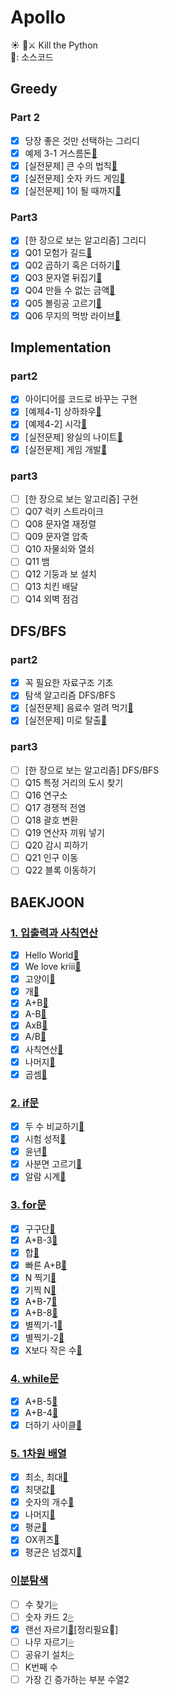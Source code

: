 # Apollo

☀ 🐍⚔ Kill the Python  
📌: 소스코드

## Greedy

### Part 2

- [x] 당장 좋은 것만 선택하는 그리디
- [x] 예제 3-1 거스름돈[📌](https://github.com/Greek-and-Roman-God/Apollo/blob/main/part2_greedy/change.py)
- [x] [실전문제] 큰 수의 법칙[📌](https://github.com/Greek-and-Roman-God/Apollo/blob/main/part2_greedy/large_num.py)
- [x] [실전문제] 숫자 카드 게임[📌](https://github.com/Greek-and-Roman-God/Apollo/blob/main/part2_greedy/num_card_game.py)
- [x] [실전문제] 1이 될 때까지[📌](https://github.com/Greek-and-Roman-God/Apollo/blob/main/part2_greedy/until_1.py)

### Part3

- [x] [한 장으로 보는 알고리즘] 그리디
- [x] Q01 모험가 길드[📌](https://github.com/Greek-and-Roman-God/Apollo/blob/main/part3_greedy/q1_adventure.py)
- [x] Q02 곱하기 혹은 더하기[📌](https://github.com/Greek-and-Roman-God/Apollo/blob/main/part3_greedy/q2_plus_times.py)
- [x] Q03 문자열 뒤집기[📌](https://github.com/Greek-and-Roman-God/Apollo/blob/main/part3_greedy/q3_flip_str.py)
- [x] Q04 만들 수 없는 금액[📌](https://github.com/Greek-and-Roman-God/Apollo/blob/main/part3_greedy/q4_impo_price.py)
- [x] Q05 볼링공 고르기[📌](https://github.com/Greek-and-Roman-God/Apollo/blob/main/part3_greedy/q5_bowling.py)
- [x] Q06 무지의 먹방 라이브[📌](https://github.com/Greek-and-Roman-God/Apollo/blob/main/part3_greedy/q6_mukbang.py)

## Implementation

### part2

- [x] 아이디어를 코드로 바꾸는 구현
- [x] [예제4-1] 상하좌우[📌](https://github.com/Greek-and-Roman-God/Apollo/blob/main/part2_implementation/4-1_up_down_left_right.py)
- [x] [예제4-2] 시각[📌](https://github.com/Greek-and-Roman-God/Apollo/blob/main/part2_implementation/4-2_time.py)
- [x] [실전문제] 왕실의 나이트[📌](https://github.com/Greek-and-Roman-God/Apollo/blob/main/part2_implementation/night.py)
- [x] [실전문제] 게임 개발[📌](https://github.com/Greek-and-Roman-God/Apollo/blob/main/part2_implementation/develop_game.py)

### part3

- [ ] [한 장으로 보는 알고리즘] 구현
- [ ] Q07 럭키 스트라이크
- [ ] Q08 문자열 재정렬
- [ ] Q09 문자열 압축
- [ ] Q10 자물쇠와 열쇠
- [ ] Q11 뱀
- [ ] Q12 기둥과 보 설치
- [ ] Q13 치킨 배달
- [ ] Q14 외벽 점검

## DFS/BFS

### part2

- [x] 꼭 필요한 자료구조 기초
- [x] 탐색 알고리즘 DFS/BFS
- [x] [실전문제] 음료수 얼려 먹기[📌](https://github.com/Greek-and-Roman-God/Apollo/blob/main/part2_search/freezing_drinks.py)
- [x] [실전문제] 미로 탈출[📌](https://github.com/Greek-and-Roman-God/Apollo/blob/main/part2_search/maze.py)

### part3

- [ ] [한 장으로 보는 알고리즘] DFS/BFS
- [ ] Q15 특정 거리의 도시 찾기
- [ ] Q16 연구소
- [ ] Q17 경쟁적 전염
- [ ] Q18 괄호 변환
- [ ] Q19 연산자 끼워 넣기
- [ ] Q20 감시 피하기
- [ ] Q21 인구 이동
- [ ] Q22 블록 이동하기

## BAEKJOON

### [1. 입출력과 사칙연산](https://www.acmicpc.net/step/1)

- [x] Hello World[📌](https://github.com/Greek-and-Roman-God/Apollo/blob/main/baekjoon/1_cal/1_1_hello_world.py)
- [x] We love kriii[📌](https://github.com/Greek-and-Roman-God/Apollo/blob/main/baekjoon/1_cal/1_2_baek_we_love.py)
- [x] 고양이[📌](https://github.com/Greek-and-Roman-God/Apollo/blob/main/baekjoon/1_cal/1_3_baek_cat.py)
- [x] 개[📌](https://github.com/Greek-and-Roman-God/Apollo/blob/main/baekjoon/1_cal/1_4_baek_dog.py)
- [x] A+B[📌](https://github.com/Greek-and-Roman-God/Apollo/blob/main/baekjoon/1_cal/1_5_baek_plus.py)
- [x] A-B[📌](https://github.com/Greek-and-Roman-God/Apollo/blob/main/baekjoon/1_cal/1_6_baek_minus.py)
- [x] AxB[📌](https://github.com/Greek-and-Roman-God/Apollo/blob/main/baekjoon/1_cal/1_7_baek_times.py)
- [x] A/B[📌](https://github.com/Greek-and-Roman-God/Apollo/blob/main/baekjoon/1_cal/1_8_baek_divide.py)
- [x] 사칙연산[📌](https://github.com/Greek-and-Roman-God/Apollo/blob/main/baekjoon/1_cal/1_9_baek_cal.py)
- [x] 나머지[📌](https://github.com/Greek-and-Roman-God/Apollo/blob/main/baekjoon/1_cal/1_10_baek_remainder.py)
- [x] 곱셈[📌](https://github.com/Greek-and-Roman-God/Apollo/blob/main/baekjoon/1_cal/1_11_baek_times2.py)

### [2. if문](https://www.acmicpc.net/step/4)

- [x] 두 수 비교하기[📌](https://github.com/Greek-and-Roman-God/Apollo/blob/main/baekjoon/2_if/2_1_baek_compare.py)
- [x] 시험 성적[📌](https://github.com/Greek-and-Roman-God/Apollo/blob/main/baekjoon/2_if/2_2_baek_grade.py)
- [x] 윤년[📌](https://github.com/Greek-and-Roman-God/Apollo/blob/main/baekjoon/2_if/2_3_baek_leap_year.py)
- [x] 사분면 고르기[📌](https://github.com/Greek-and-Roman-God/Apollo/blob/main/baekjoon/2_if/2_4_baek_quadrant.py)
- [x] 알람 시계[📌](https://github.com/Greek-and-Roman-God/Apollo/blob/main/baekjoon/2_if/2_5_baek_alarm.py)

### [3. for문](https://www.acmicpc.net/step/3)

- [x] 구구단[📌](https://github.com/Greek-and-Roman-God/Apollo/blob/main/baekjoon/3_for/1_gugudan.py)
- [x] A+B-3[📌](https://github.com/Greek-and-Roman-God/Apollo/blob/main/baekjoon/3_for/2_A+B-3.py)
- [x] 합[📌](https://github.com/Greek-and-Roman-God/Apollo/blob/main/baekjoon/3_for/3_sum.py)
- [x] 빠른 A+B[📌](https://github.com/Greek-and-Roman-God/Apollo/blob/main/baekjoon/3_for/4_fast_A-B.py)
- [x] N 찍기[📌](https://github.com/Greek-and-Roman-God/Apollo/blob/main/baekjoon/3_for/5_print_n.py)
- [x] 기찍 N[📌](https://github.com/Greek-and-Roman-God/Apollo/blob/main/baekjoon/3_for/6_print_reverse_n.py)
- [x] A+B-7[📌](https://github.com/Greek-and-Roman-God/Apollo/blob/main/baekjoon/3_for/7_A+B-7.py)
- [x] A+B-8[📌](https://github.com/Greek-and-Roman-God/Apollo/blob/main/baekjoon/3_for/8_A+B-8.py)
- [x] 별찍기-1[📌](https://github.com/Greek-and-Roman-God/Apollo/blob/main/baekjoon/3_for/9_stamp_star_1.py)
- [x] 별찍기-2[📌](https://github.com/Greek-and-Roman-God/Apollo/blob/main/baekjoon/3_for/10_stamp_star_2.py)
- [x] X보다 작은 수[📌](https://github.com/Greek-and-Roman-God/Apollo/blob/main/baekjoon/3_for/11_number_smaller_than_x.py)

### [4. while문](https://www.acmicpc.net/step/2)

- [x] A+B-5[📌](https://github.com/Greek-and-Roman-God/Apollo/blob/main/baekjoon/4_while/1_A+B-5.py)
- [x] A+B-4[📌](https://github.com/Greek-and-Roman-God/Apollo/blob/main/baekjoon/4_while/2_A+B-4.py)
- [x] 더하기 사이클[📌](https://github.com/Greek-and-Roman-God/Apollo/blob/main/baekjoon/4_while/3_addtion_cycle.py)

### [5. 1차원 배열](https://www.acmicpc.net/step/6)

- [x] 최소, 최대[📌](https://github.com/Greek-and-Roman-God/Apollo/blob/main/baekjoon/5_1_dimensional_array/1_max_min.py)
- [x] 최댓값[📌](https://github.com/Greek-and-Roman-God/Apollo/blob/main/baekjoon/5_1_dimensional_array/2_maximum_value.py)
- [x] 숫자의 개수[📌](https://github.com/Greek-and-Roman-God/Apollo/blob/main/baekjoon/5_1_dimensional_array/3_number_of_numbers.py)
- [x] 나머지[📌](https://github.com/Greek-and-Roman-God/Apollo/blob/main/baekjoon/5_1_dimensional_array/4_remaindor.py)
- [x] 평균[📌](https://github.com/Greek-and-Roman-God/Apollo/blob/main/baekjoon/5_1_dimensional_array/5_average.py)
- [x] OX퀴즈[📌](https://github.com/Greek-and-Roman-God/Apollo/blob/main/baekjoon/5_1_dimensional_array/6_OX_quiz.py)
- [x] 평균은 넘겠지[📌](https://github.com/Greek-and-Roman-God/Apollo/blob/main/baekjoon/5_1_dimensional_array/7_will_be_above_average.py)

### [이분탐색](https://www.acmicpc.net/step/29)

- [ ] 수 찾기[💦](https://github.com/Greek-and-Roman-God/Apollo/blob/main/baekjoon/6_binaray_search/1_searching_number.py)
- [ ] 숫자 카드 2[💦](https://github.com/Greek-and-Roman-God/Apollo/blob/main/baekjoon/6_binaray_search/2_number_card_2.py)
- [x] 랜선 자르기[📌](https://github.com/Greek-and-Roman-God/Apollo/blob/main/baekjoon/6_binaray_search/3_cutting_lan.py)[정리필요💭]
- [ ] 나무 자르기[💦](https://github.com/Greek-and-Roman-God/Apollo/blob/main/baekjoon/6_binaray_search/4_cutting_tree.py)
- [ ] 공유기 설치[💦](https://github.com/Greek-and-Roman-God/Apollo/blob/main/baekjoon/6_binaray_search/5_setting_router.py)
- [ ] K번째 수[]()
- [ ] 가장 긴 증가하는 부분 수열2[]()
